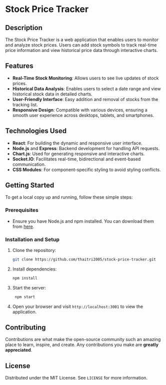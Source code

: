 # Stock Price Tracker

## Description

The Stock Price Tracker is a web application that enables users to monitor and analyze stock prices. Users can add stock symbols to track real-time price information and view historical price data through interactive charts.

## Features

- **Real-Time Stock Monitoring**: Allows users to see live updates of stock prices.
- **Historical Data Analysis**: Enables users to select a date range and view historical stock data in detailed charts.
- **User-Friendly Interface**: Easy addition and removal of stocks from the tracking list.
- **Responsive Design**: Compatible with various devices, ensuring a smooth user experience across desktops, tablets, and smartphones.

## Technologies Used

- **React**: For building the dynamic and responsive user interface.
- **Node.js** and **Express**: Backend development for handling API requests.
- **Chart.js**: Used for generating responsive and interactive charts.
- **Socket.IO**: Facilitates real-time, bidirectional and event-based communication.
- **CSS Modules**: For component-specific styling to avoid styling conflicts.

## Getting Started

To get a local copy up and running, follow these simple steps:

### Prerequisites

- Ensure you have Node.js and npm installed. You can download them from [here](https://nodejs.org/).

### Installation and Setup

1. Clone the repository:
   ```bash
   git clone https://github.com/thaitri2005/stock-price-tracker.git
   ```
2. Install dependencies:
   ```bash
   npm install
   ```
3. Start the server:
   ```bash
    npm start
    ```
4. Open your browser and visit `http://localhost:3001` to view the application.

## Contributing
Contributions are what make the open-source community such an amazing place to learn, inspire, and create. Any contributions you make are **greatly appreciated**.

## License
Distributed under the MIT License. See `LICENSE` for more information.


